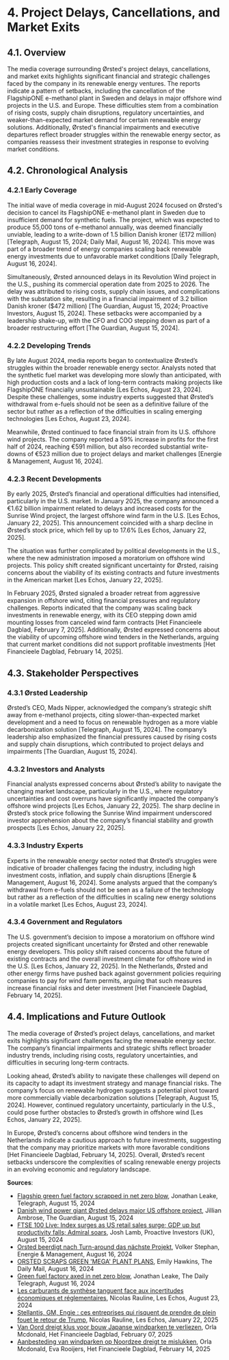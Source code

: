 <a name="4-project-delays-cancellations-and-market-exits"></a>

# 4. Project Delays, Cancellations, and Market Exits

<a name="4-1-overview"></a>

## 4.1. Overview

The media coverage surrounding Ørsted's project delays, cancellations, and market exits highlights significant financial and strategic challenges faced by the company in its renewable energy ventures. The reports indicate a pattern of setbacks, including the cancellation of the FlagshipONE e-methanol plant in Sweden and delays in major offshore wind projects in the U.S. and Europe. These difficulties stem from a combination of rising costs, supply chain disruptions, regulatory uncertainties, and weaker-than-expected market demand for certain renewable energy solutions. Additionally, Ørsted's financial impairments and executive departures reflect broader struggles within the renewable energy sector, as companies reassess their investment strategies in response to evolving market conditions. 

<a name="4-2-chronological-analysis"></a>

## 4.2. Chronological Analysis

<a name="4-2-1-early-coverage"></a>

### 4.2.1 Early Coverage

The initial wave of media coverage in mid-August 2024 focused on Ørsted's decision to cancel its FlagshipONE e-methanol plant in Sweden due to insufficient demand for synthetic fuels. The project, which was expected to produce 55,000 tons of e-methanol annually, was deemed financially unviable, leading to a write-down of 1.5 billion Danish kroner (£172 million) [Telegraph, August 15, 2024; Daily Mail, August 16, 2024]. This move was part of a broader trend of energy companies scaling back renewable energy investments due to unfavorable market conditions [Daily Telegraph, August 16, 2024]. 

Simultaneously, Ørsted announced delays in its Revolution Wind project in the U.S., pushing its commercial operation date from 2025 to 2026. The delay was attributed to rising costs, supply chain issues, and complications with the substation site, resulting in a financial impairment of 3.2 billion Danish kroner ($472 million) [The Guardian, August 15, 2024; Proactive Investors, August 15, 2024]. These setbacks were accompanied by a leadership shake-up, with the CFO and COO stepping down as part of a broader restructuring effort [The Guardian, August 15, 2024]. 

<a name="4-2-2-developing-trends"></a>

### 4.2.2 Developing Trends

By late August 2024, media reports began to contextualize Ørsted’s struggles within the broader renewable energy sector. Analysts noted that the synthetic fuel market was developing more slowly than anticipated, with high production costs and a lack of long-term contracts making projects like FlagshipONE financially unsustainable [Les Echos, August 23, 2024]. Despite these challenges, some industry experts suggested that Ørsted’s withdrawal from e-fuels should not be seen as a definitive failure of the sector but rather as a reflection of the difficulties in scaling emerging technologies [Les Echos, August 23, 2024]. 

Meanwhile, Ørsted continued to face financial strain from its U.S. offshore wind projects. The company reported a 59% increase in profits for the first half of 2024, reaching €591 million, but also recorded substantial write-downs of €523 million due to project delays and market challenges [Energie & Management, August 16, 2024]. 

<a name="4-2-3-recent-developments"></a>

### 4.2.3 Recent Developments

By early 2025, Ørsted’s financial and operational difficulties had intensified, particularly in the U.S. market. In January 2025, the company announced a €1.62 billion impairment related to delays and increased costs for the Sunrise Wind project, the largest offshore wind farm in the U.S. [Les Echos, January 22, 2025]. This announcement coincided with a sharp decline in Ørsted’s stock price, which fell by up to 17.6% [Les Echos, January 22, 2025]. 

The situation was further complicated by political developments in the U.S., where the new administration imposed a moratorium on offshore wind projects. This policy shift created significant uncertainty for Ørsted, raising concerns about the viability of its existing contracts and future investments in the American market [Les Echos, January 22, 2025]. 

In February 2025, Ørsted signaled a broader retreat from aggressive expansion in offshore wind, citing financial pressures and regulatory challenges. Reports indicated that the company was scaling back investments in renewable energy, with its CEO stepping down amid mounting losses from canceled wind farm contracts [Het Financieele Dagblad, February 7, 2025]. Additionally, Ørsted expressed concerns about the viability of upcoming offshore wind tenders in the Netherlands, arguing that current market conditions did not support profitable investments [Het Financieele Dagblad, February 14, 2025]. 

<a name="4-3-stakeholder-perspectives"></a>

## 4.3. Stakeholder Perspectives

<a name="4-3-1-ørsted-leadership"></a>

### 4.3.1 Ørsted Leadership

Ørsted’s CEO, Mads Nipper, acknowledged the company’s strategic shift away from e-methanol projects, citing slower-than-expected market development and a need to focus on renewable hydrogen as a more viable decarbonization solution [Telegraph, August 15, 2024]. The company’s leadership also emphasized the financial pressures caused by rising costs and supply chain disruptions, which contributed to project delays and impairments [The Guardian, August 15, 2024]. 

<a name="4-3-2-investors-and-analysts"></a>

### 4.3.2 Investors and Analysts

Financial analysts expressed concerns about Ørsted’s ability to navigate the changing market landscape, particularly in the U.S., where regulatory uncertainties and cost overruns have significantly impacted the company’s offshore wind projects [Les Echos, January 22, 2025]. The sharp decline in Ørsted’s stock price following the Sunrise Wind impairment underscored investor apprehension about the company’s financial stability and growth prospects [Les Echos, January 22, 2025]. 

<a name="4-3-3-industry-experts"></a>

### 4.3.3 Industry Experts

Experts in the renewable energy sector noted that Ørsted’s struggles were indicative of broader challenges facing the industry, including high investment costs, inflation, and supply chain disruptions [Energie & Management, August 16, 2024]. Some analysts argued that the company’s withdrawal from e-fuels should not be seen as a failure of the technology but rather as a reflection of the difficulties in scaling new energy solutions in a volatile market [Les Echos, August 23, 2024]. 

<a name="4-3-4-government-and-regulators"></a>

### 4.3.4 Government and Regulators

The U.S. government’s decision to impose a moratorium on offshore wind projects created significant uncertainty for Ørsted and other renewable energy developers. This policy shift raised concerns about the future of existing contracts and the overall investment climate for offshore wind in the U.S. [Les Echos, January 22, 2025]. In the Netherlands, Ørsted and other energy firms have pushed back against government policies requiring companies to pay for wind farm permits, arguing that such measures increase financial risks and deter investment [Het Financieele Dagblad, February 14, 2025]. 

<a name="4-4-implications-and-future-outlook"></a>

## 4.4. Implications and Future Outlook

The media coverage of Ørsted’s project delays, cancellations, and market exits highlights significant challenges facing the renewable energy sector. The company’s financial impairments and strategic shifts reflect broader industry trends, including rising costs, regulatory uncertainties, and difficulties in securing long-term contracts. 

Looking ahead, Ørsted’s ability to navigate these challenges will depend on its capacity to adapt its investment strategy and manage financial risks. The company’s focus on renewable hydrogen suggests a potential pivot toward more commercially viable decarbonization solutions [Telegraph, August 15, 2024]. However, continued regulatory uncertainty, particularly in the U.S., could pose further obstacles to Ørsted’s growth in offshore wind [Les Echos, January 22, 2025]. 

In Europe, Ørsted’s concerns about offshore wind tenders in the Netherlands indicate a cautious approach to future investments, suggesting that the company may prioritize markets with more favorable conditions [Het Financieele Dagblad, February 14, 2025]. Overall, Ørsted’s recent setbacks underscore the complexities of scaling renewable energy projects in an evolving economic and regulatory landscape.

**Sources**:
- [Flagship green fuel factory scrapped in net zero blow](https://advance.lexis.com/api/document?collection=news&id=urn:contentItem:6CR8-9NN1-DY4H-K455-00000-00&context=1519360), Jonathan Leake, Telegraph, August 15, 2024
- [Danish wind power giant Ørsted delays major US offshore project](https://advance.lexis.com/api/document?collection=news&id=urn:contentItem:6CR8-09H1-DY4H-K16C-00000-00&context=1519360), Jillian Ambrose, The Guardian, August 15, 2024
- [FTSE 100 Live: Index surges as US retail sales surge; GDP up but productivity falls; Admiral soars](https://advance.lexis.com/api/document?collection=news&id=urn:contentItem:6CR7-HKT1-DYDT-80GT-00000-00&context=1519360), Josh Lamb, Proactive Investors (UK), August 15, 2024
- [Orsted beerdigt nach Turn-around das nächste Projekt](https://advance.lexis.com/api/document?collection=news&id=urn:contentItem:6CRG-SDG1-DY25-C183-00000-00&context=1519360), Volker Stephan, Energie & Management, August 16, 2024
- [ORSTED SCRAPS GREEN 'MEGA' PLANT PLANS](https://advance.lexis.com/api/document?collection=news&id=urn:contentItem:6CRF-G8N1-JCBW-N2CT-00000-00&context=1519360), Emily Hawkins, The Daily Mail, August 16, 2024
- [Green fuel factory axed in net zero blow](https://advance.lexis.com/api/document?collection=news&id=urn:contentItem:6CRD-N9S1-JCBW-N41P-00000-00&context=1519360), Jonathan Leake, The Daily Telegraph, August 16, 2024
- [Les carburants de synthèse tanguent face aux incertitudes économiques et réglementaires](https://advance.lexis.com/api/document?collection=news&id=urn:contentItem:6CT0-7BC1-JCR4-X01D-00000-00&context=1519360), Nicolas Rauline, Les Echos, August 23, 2024
- [Stellantis, GM, Engie : ces entreprises qui risquent de prendre de plein fouet le retour de Trump](https://advance.lexis.com/api/document?collection=news&id=urn:contentItem:6DYC-0B13-RVJY-4433-00000-00&context=1519360), Nicolas Rauline, Les Echos, January 22, 2025
- [Van Oord dreigt klus voor bouw Japanse windparken te verliezen](https://advance.lexis.com/api/document?collection=news&id=urn:contentItem:6F2R-1X63-RSCX-1322-00000-00&context=1519360), Orla Mcdonald, Het Financieele Dagblad, February 07, 2025
- [Aanbesteding van windparken op Noordzee dreigt te mislukken](https://advance.lexis.com/api/document?collection=news&id=urn:contentItem:6F46-V613-RSRF-V26C-00000-00&context=1519360), Orla Mcdonald, Eva Rooijers, Het Financieele Dagblad, February 14, 2025
